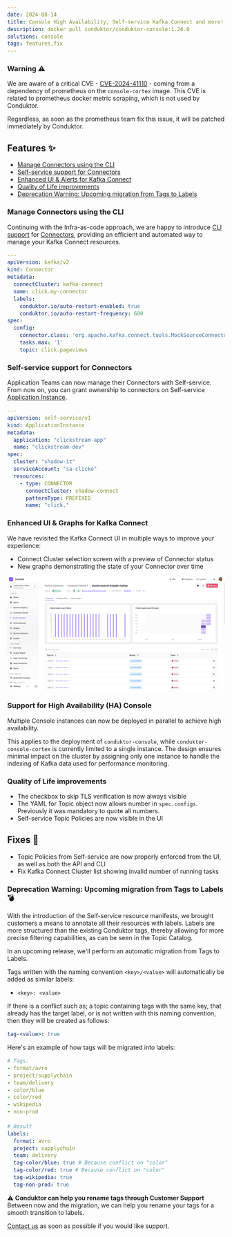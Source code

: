 ```yaml
---
date: 2024-08-14
title: Console High Availability, Self-service Kafka Connect and more!
description: docker pull conduktor/conduktor-console:1.26.0
solutions: console
tags: features,fix
---
```


### Warning ⚠️ 

We are aware of a critical CVE - [CVE-2024-41110](https://avd.aquasec.com/nvd/2024/cve-2024-41110/) - coming from a dependency of prometheus on the `console-cortex` image. This CVE is related to prometheus docker metric scraping, which is not used by Conduktor. 

Regardless, as soon as the prometheus team fix this issue, it will be patched immediately by Conduktor. 


## Features ✨

- [Manage Connectors using the CLI](#manage-connectors-using-the-cli)
- [Self-service support for Connectors](#self-service-support-for-connectors)
- [Enhanced UI & Alerts for Kafka Connect](#enhanced-ui--alerts-for-kafka-connect)
- [Quality of Life improvements](#quality-of-life-improvements)
- [Deprecation Warning: Upcoming migration from Tags to Labels](#deprecation-warning-upcoming-migration-from-tags-to-labels-)


### Manage Connectors using the CLI
Continuing with the Infra-as-code approach, we are happy to introduce [CLI support](https://docs.conduktor.io/platform/reference/cli-reference/) for [Connectors](https://docs.conduktor.io/platform/reference/resource-reference/kafka/#connector), providing an efficient and automated way to manage your Kafka Connect resources.

````yaml
---
apiVersion: kafka/v2
kind: Connector
metadata:
  connectCluster: kafka-connect
  name: click.my-connector
  labels:
    conduktor.io/auto-restart-enabled: true
    conduktor.io/auto-restart-frequency: 600
spec:
  config:
    connector.class: 'org.apache.kafka.connect.tools.MockSourceConnector'
    tasks.max: '1'
    topic: click.pageviews
````

### Self-service support for Connectors
Application Teams can now manage their Connectors with Self-service.  
From now on, you can grant ownership to connectors on Self-service [Application Instance](https://docs.conduktor.io/platform/reference/resource-reference/self-service/#application-instance).
````yaml
---
apiVersion: self-service/v1
kind: ApplicationInstance
metadata:
  application: "clickstream-app"
  name: "clickstream-dev"
spec:
  cluster: "shadow-it"
  serviceAccount: "sa-clicko"
  resources:
    - type: CONNECTOR
      connectCluster: shadow-connect
      patternType: PREFIXED
      name: "click."
````

### Enhanced UI & Graphs for Kafka Connect
We have revisited the Kafka Connect UI in multiple ways to improve your experience:
- Connect Cluster selection screen with a preview of Connector status
- New graphs demonstrating the state of your Connector over time

![Kafka Connect Graphs](/images/changelog/platform/v26/console-connect-graphs.png)

### Support for High Availability (HA) Console
Multiple Console instances can now be deployed in parallel to achieve high availability. 

This applies to the deployment of `conduktor-console`, while `conduktor-console-cortex` is currently limited to a single instance. The design ensures minimal impact on the cluster by assigning only one instance to handle the indexing of Kafka data used for performance monitoring.

### Quality of Life improvements
- The checkbox to skip TLS verification is now always visible
- The YAML for Topic object now allows number in `spec.configs`. Previously it was mandatory to quote all numbers.
- Self-service Topic Policies are now visible in the UI

## Fixes 🔨
- Topic Policies from Self-service are now properly enforced from the UI, as well as both the API and CLI
- Fix Kafka Connect Cluster list showing invalid number of running tasks

### Deprecation Warning: Upcoming migration from Tags to Labels 💣
With the introduction of the Self-service resource manifests, we brought customers a means to annotate all their resources with labels. Labels are more structured than the existing Conduktor tags, thereby allowing for more precise filtering capabilities, as can be seen in the Topic Catalog.

In an upcoming release, we'll perform an automatic migration from Tags to Labels.  

Tags written with the naming convention `<key>/<value>` will automatically be added as similar labels:
- `<key>: <value>`  

If there is a conflict such as; a topic containing tags with the same key, that already has the target label, or is not written with this naming convention, then they will be created as follows:
````yaml
tag-<value>: true
````

Here's an example of how tags will be migrated into labels:
````yaml
# Tags:
- format/avro
- project/supplychain
- team/delivery
- color/blue
- color/red
- wikipedia
- non-prod

# Result
labels:
  format: avro
  project: supplychain
  team: delivery
  tag-color/blue: true # Because conflict on "color"
  tag-color/red: true # Because conflict on "color"
  tag-wikipedia: true
  tag-non-prod: true
````


⚠️ **Conduktor can help you rename tags through Customer Support**  
Between now and the migration, we can help you rename your tags for a smooth transition to labels.  

[Contact us](https://support.conduktor.io/) as soon as possible if you would like support.